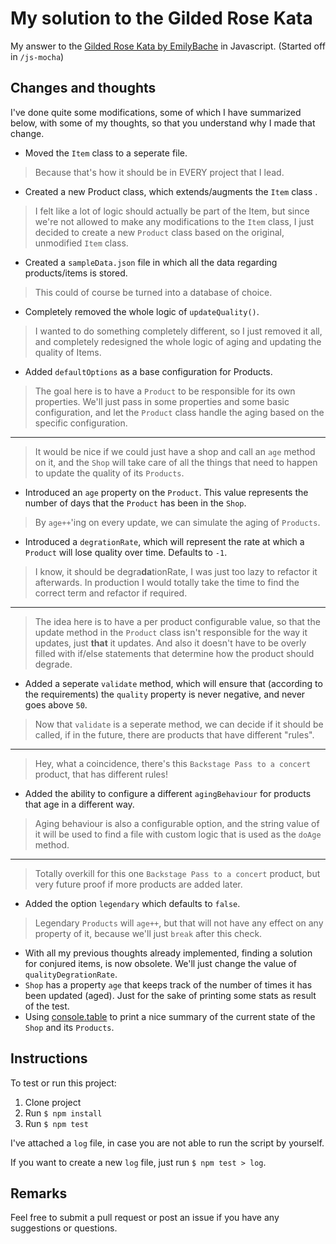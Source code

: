 # My solution to the Gilded Rose Kata

My answer to the [Gilded Rose Kata by EmilyBache](https://github.com/emilybache/GildedRose-Refactoring-Kata) in Javascript.
(Started off in `/js-mocha`)

## Changes and thoughts
I've done quite some modifications, some of which I have summarized below, with some of my thoughts, so that you understand why I made that change.

- Moved the `Item` class to a seperate file.
> Because that's how it should be in EVERY project that I lead.

- Created a new Product class, which extends/augments the `Item` class .
> I felt like a lot of logic should actually be part of the Item, but since we're not allowed to make any modifications to the `Item` class, I just decided to create a new `Product` class based on the original, unmodified `Item` class.

- Created a `sampleData.json` file in which all the data regarding products/items is stored.
> This could of course be turned into a database of choice.

- Completely removed the whole logic of `updateQuality()`.
> I wanted to do something completely different, so I just removed it all, and completely redesigned the whole logic of aging and updating the quality of Items.

- Added `defaultOptions` as a base configuration for Products.
> The goal here is to have a `Product` to be responsible for its own properties. We'll just pass in some properties and some basic configuration, and let the `Product` class handle the aging based on the specific configuration.
___
> It would be nice if we could just have a shop and call an `age` method on it, and the `Shop` will take care of all the things that need to happen to update the quality of its `Products`.

- Introduced an `age` property on the `Product`. This value represents the number of days that the `Product` has been in the `Shop`.
> By `age++`'ing on every update, we can simulate the aging of `Products`.

- Introduced a `degrationRate`, which will represent the rate at which a `Product` will lose quality over time. Defaults to `-1`.
> I know, it should be degra**da**tionRate, I was just too lazy to refactor it afterwards. 
In production I would totally take the time to find the correct term and refactor if required.
___
> The idea here is to have a per product configurable value, so that the update method in the `Product` class isn't responsible for the way it updates, just **that** it updates. And also it doesn't have to be overly filled with if/else statements that determine how the product should degrade.

- Added a seperate `validate` method, which will ensure that (according to the requirements) the `quality` property is never negative, and never goes above `50`.
> Now that `validate` is a seperate method, we can decide if it should be called, if in the future, there are products that have different "rules".
___
>Hey, what a coincidence, there's this `Backstage Pass to a concert` product, that has different rules!

- Added the ability to configure a different `agingBehaviour` for products that age in a different way.
> Aging behaviour is also a configurable option, and the string value of it will be used to find a file with custom logic that is used as the `doAge` method.
___
> Totally overkill for this one `Backstage Pass to a concert` product, but very future proof if more products are added later.

- Added the option `legendary` which defaults to `false`.
> Legendary `Products` will `age++`, but that will not have any effect on any property of it, because we'll just `break` after this check.

- With all my previous thoughts already implemented, finding a solution for conjured items, is now obsolete. We'll just change the value of `qualityDegrationRate`.
- `Shop` has a property `age` that keeps track of the number of times it has been updated (aged). Just for the sake of printing some stats as result of the test.
- Using [console.table](https://www.npmjs.com/package/console.table) to print a nice summary of the current state of the `Shop` and its `Products`.

## Instructions
To test or run this project:

1. Clone project
1. Run `$ npm install`
1. Run `$ npm test`

I've attached a `log` file, in case you are not able to run the script by yourself.

If you want to create a new `log` file, just run `$ npm test > log`.

## Remarks

Feel free to submit a pull request or post an issue if you have any suggestions or questions.